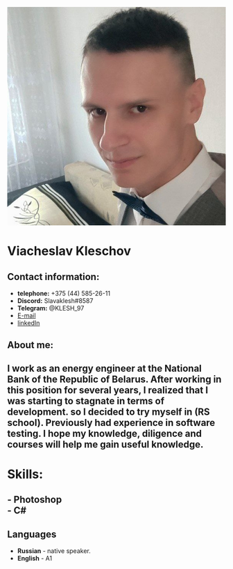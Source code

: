 ![image](https://github.com/Slavaklesh/rsschool-cv/blob/gh-pages/my%20foto.jpg?raw=true)
# Viacheslav Kleschov

## Contact information:
- **telephone:** +375 (44) 585-26-11  
- **Discord:**   Slavaklesh#8587  
- **Telegram:**  @KLESH_97  
- [E-mail](slava.kleshov@gmail.com)  
- [linkedIn](https://www.linkedin.com/in/slava-kleschov-b0bbb0259/)

## **About me:**
 I work as an energy engineer at the National Bank of the Republic of Belarus. After working in this position for several years, I realized that I was starting to stagnate in terms of development. so I decided to try myself in (RS school). Previously had experience in software testing. I hope my knowledge, diligence and courses will help me gain useful knowledge.
---
# Skills:
**- Photoshop**  
**- C#**
---
## Languages
- **Russian** - native speaker.
- **English** - A1
